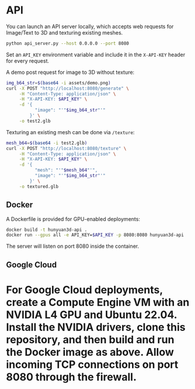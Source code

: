 # API

You can launch an API server locally, which accepts web requests for Image/Text to 3D and texturing existing meshes.

```bash
python api_server.py --host 0.0.0.0 --port 8080
```

Set an `API_KEY` environment variable and include it in the `X-API-KEY` header for every request.

A demo post request for image to 3D without texture:

```bash
img_b64_str=$(base64 -i assets/demo.png)
curl -X POST "http://localhost:8080/generate" \
     -H "Content-Type: application/json" \
     -H "X-API-KEY: $API_KEY" \
     -d '{
           "image": "'"$img_b64_str"'"
         }' \
     -o test2.glb
```

Texturing an existing mesh can be done via `/texture`:

```bash
mesh_b64=$(base64 -i test2.glb)
curl -X POST "http://localhost:8080/texture" \
     -H "Content-Type: application/json" \
     -H "X-API-KEY: $API_KEY" \
     -d '{
           "mesh": "'"$mesh_b64"'",
           "image": "'"$img_b64_str"'"
         }' \
     -o textured.glb
```

## Docker

A Dockerfile is provided for GPU-enabled deployments:

```bash
docker build -t hunyuan3d-api .
docker run --gpus all -e API_KEY=$API_KEY -p 8080:8080 hunyuan3d-api
```

The server will listen on port 8080 inside the container.

## Google Cloud

For Google Cloud deployments, create a Compute Engine VM with an NVIDIA L4 GPU and Ubuntu 22.04.
Install the NVIDIA drivers, clone this repository, and then build and run the Docker image as above.
Allow incoming TCP connections on port 8080 through the firewall.
=======
